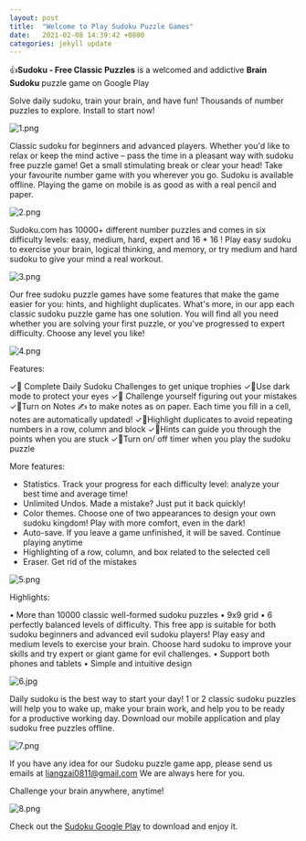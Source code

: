 ```yaml
---
layout: post
title:  "Welcome to Play Sudoku Puzzle Games"
date:   2021-02-08 14:39:42 +0800
categories: jekyll update
---
```


👍<b>**Sudoku - Free Classic Puzzles**</b> is a welcomed and addictive <b>Brain Sudoku</b> puzzle game on Google Play

Solve daily sudoku, train your brain, and have fun! Thousands of number puzzles to explore. Install to start now!

![1.png](https://i.loli.net/2021/02/10/4oKQ5zZIu2TNPOs.png)

Classic sudoku for beginners and advanced players. Whether you'd like to relax or keep the mind active – pass the time in a pleasant way with sudoku free puzzle game! Get a small stimulating break or clear your head! Take your favourite number game with you wherever you go. Sudoku is available offline. Playing the game on mobile is as good as with a real pencil and paper.

![2.png](https://i.loli.net/2021/02/10/utCmrXFT8jRpGAh.png)

Sudoku.com has 10000+ different number puzzles and comes in six difficulty levels: easy, medium, hard, expert and 16 * 16 ! Play easy sudoku to exercise your brain, logical thinking, and memory, or try medium and hard sudoku to give your mind a real workout.

![3.png](https://i.loli.net/2021/02/10/eHbnPU4p6mowcit.png)

Our free sudoku puzzle games have some features that make the game easier for you: hints, and highlight duplicates. What's more, in our app each classic sudoku puzzle game has one solution. You will find all you need whether you are solving your first puzzle, or you've progressed to expert difficulty. Choose any level you like!

![4.png](https://i.loli.net/2021/02/10/rFCkXULvjHlNfPB.png)

Features:

✓💪 Complete Daily Sudoku Challenges to get unique trophies
✓💪Use dark mode to protect your eyes
✓💪 Challenge yourself figuring out your mistakes
✓💪Turn on Notes ✍ to make notes as on paper. Each time you fill in a cell, notes are automatically updated!
✓💪Highlight duplicates to avoid repeating numbers in a row, column and block
✓💪Hints can guide you through the points when you are stuck
✓💪Turn on/ off timer when you play the sudoku puzzle

More features:

- Statistics. Track your progress for each difficulty level: analyze your best time and average time!
- Unlimited Undos. Made a mistake? Just put it back quickly!
- Color themes. Choose one of two appearances to design your own sudoku kingdom! Play with more comfort, even in the dark!
- Auto-save. If you leave a game unfinished, it will be saved. Continue playing anytime
- Highlighting of a row, column, and box related to the selected cell
- Eraser. Get rid of the mistakes

![5.png](https://i.loli.net/2021/02/10/k2l9JmuetcjqIz1.png)

Highlights:

• More than 10000 classic well-formed sudoku puzzles
• 9x9 grid
• 6 perfectly balanced levels of difficulty. This free app is suitable for both sudoku beginners and advanced evil sudoku players! Play  easy and medium levels to exercise your brain. Choose hard sudoku to improve your skills and try expert or giant game for evil challenges.
• Support both phones and tablets
• Simple and intuitive design

![6.jpg](https://i.loli.net/2021/02/10/54tOYGMRvw6DPI8.jpg)

Daily sudoku is the best way to start your day! 1 or 2 classic sudoku puzzles will help you to wake up, make your brain work, and help you to be ready for a productive working day. Download our mobile application and play sudoku free puzzles offline.

![7.png](https://i.loli.net/2021/02/10/8uHSDriWe1wpCUz.png)

If you have any idea for our Sudoku puzzle game app, please send us emails at liangzai0811@gmail.com  We are always here for you.

Challenge your brain anywhere, anytime!


![8.png](https://i.loli.net/2021/02/10/oA4OsXQqzLSKnwh.png)



Check out the [Sudoku Google Play] to download and enjoy it.


[Sudoku Google Play]: https://play.google.com/store/apps/details?id=easy.sudoku.puzzle.free.classic.game.brain.solver

